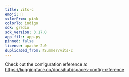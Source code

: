 ```yaml
---
title: Vits-c
emoji: 🏃
colorFrom: pink
colorTo: indigo
sdk: gradio
sdk_version: 3.17.0
app_file: app.py
pinned: false
license: apache-2.0
duplicated_from: KSummer/vits-c
---
```


Check out the configuration reference at https://huggingface.co/docs/hub/spaces-config-reference
